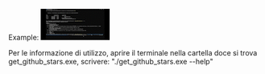 Example:
![](example.gif)

Per le informazione di utilizzo, aprire il terminale nella cartella doce si trova get_github_stars.exe, scrivere: "./get_github_stars.exe --help"
